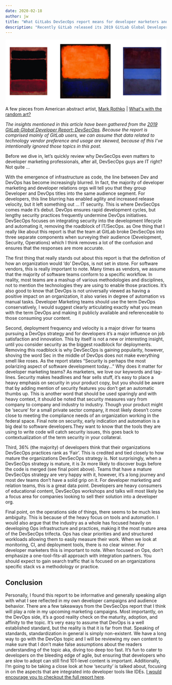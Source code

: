 ```yaml
---
date: 2020-02-18
author: jw
title: "What GitLabs DevSecOps report means for developer marketers and relations"
description: "Recently GitLab released its 2019 GitLab Global Developer DevSecOps Report this is what it means for developer marketing professionals"
---
```

![Emerald](img/siteart-rothko.png "Art by Mark Rothko")
<span class="heroart">A few pieces from American abstract artist, <a href="https://www.mark-rothko.org/">Mark Rothko</a> | <a href="../about#whats-with-the-random-art">What's with the random art?</a></span>


<em>The insights mentioned in this article have been gathered from the <a href="https://about.gitlab.com/resources/downloads/2019-global-developer-report.pdf">2019 GitLab Global Developer Report: DevSecOps</a>. Because the report is comprised mainly of GitLab users, we can assume that data related to technology vendor preference and usage are skewed, because of this I’ve intentionally ignored those topics in this post.</em>

Before we dive in, let’s quickly review why DevSecOps even matters to developer marketing professionals, after all, DevSecOps guys are IT right? Not quite ...

With the emergence of infrastructure as code, the line between Dev and DevOps has become increasingly blurred. In fact, the majority of developer marketing and developer relations orgs will tell you that they group Developer and DevOps titles into the same audience segment. For developers, this line blurring has enabled agility and increased release velocity, but it left something out ... IT security. This is where DevSecOps comes made it’s debut. DevOps ensures rapid development cycles, but lengthy security practices frequently undermine DevOps initiatives. DevSecOps focuses on integrating security into the development lifecycle and automating it, removing the roadblock of IT/SecOps.
as
One thing that I really like about this report is that the team at GitLab broke DevSecOps into three separate components when surveying their audience (Development, Security, Operations) which I think removes a lot of the confusion and ensures that the responses are more accurate. 

The first thing that really stands out about this report is that the definition of how an organization would ‘do’ DevOps, is not set in stone. For software vendors, this is really important to note. Many times as vendors, we assume that the majority of software teams conform to a specific workflow. In reality, most teams are a mashup of various methodologies and disciplines, not to mention the technologies they are using to enable those practices. It’s also good to know that DevOps is not universally viewed as having a positive impact on an organization, it also varies in degree of automation vs manual tasks. Developer Marketing teams should use the term DevOps conservatively, I would suggest clearly articulating exactly what you mean with the term DevOps and making it publicly available and referenceable to those consuming your content.

Second, deployment frequency and velocity is a major driver for teams pursuing a DevOps strategy and for developers it’s a major influence on job satisfaction and innovation. This by itself is not a new or interesting insight, until you consider security as the biggest roadblock for deployments. Removing this roadblock is why DevSecOps is gaining popularity, however, shoving the word Sec in the middle of DevOps does not make everything smell like roses. As the report states “Security is perhaps the most polarizing aspect of software development today...” Why does it matter for developer marketing teams? As marketers, we love our keywords and tag-lines. Security makes headlines and fear sells stuff, it’s easy to place a heavy emphasis on security in your product copy, but you should be aware that by adding mention of security features you don’t get an automatic thumbs up. This is another word that should be used sparingly and with heavy context, it should be noted that security measures vary from company to company and industry to industry. Though your product might be ‘secure’ for a small private sector company, it most likely doesn’t come close to meeting the compliance needs of an organization working in the federal space. Final note on security, early indication and automation is a big deal to software developers.They want to know that the tools they are using to write code will catch security issues, this goes back to contextualization of the term security in your collateral. 

Third, 36% (the majority) of developers think that their organizations DevSecOps practices rank as ‘Fair’. This is credited and tied closely to how mature the organizations DevSecOps strategy is. Not surprisingly, when a DevSecOps strategy is mature, it is 3x more likely to discover bugs before the code is merged (see final point above). Teams that have a mature DevSecOps strategy are very happy with it, however, it’s a long journey and most dev teams don’t have a solid grip on it. For developer marketing and relation teams, this is a great data point. Developers are heavy consumers of educational content, DevSecOps workshops and talks will most likely be a focus area for companies looking to sell their solution into a developer org. 

Final point, on the operations side of things, there seems to be much less ambiguity. This is because of the heavy focus on tools and automation. I would also argue that the industry as a whole has focused heavily on developing Ops infrastructure and practices, making it the most mature area of the DevSecOps trifecta. Ops has clear priorities and and structured workloads allowing them to easily measure their work. When we look at monitoring, CI, and deployment tools, there is no clear winner. For developer marketers this is important to note. When focused on Ops, don’t emphasize a one-tool-fits-all approach with integration partners. You should expect to gain search traffic that is focused on an organizations specific stack vs a methodology or practice. 

<h2>Conclusion</h2>
Personally, I found this report to be informative and generally speaking align with what I see reflected in my own developer campaigns and audience behavior. There are a few takeaways from the DevSecOps report that I think will play a role in my upcoming marketing campaigns. Most importantly, on the DevOps side, it’s a good reality check on the maturity, adoption, and affinity to the topic. It’s very easy to assume that DevOps is a well established standard, but the reality is that it is far from that. Speaking of standards, standardization in general is simply non-existent. We have a long way to go with the DevOps topic and I will be reviewing my own content to make sure that I don’t make false assumptions about the readers understanding of the topic aka, diving too deep too fast. It’s fun to cater to developers on the bleeding edge of agile, but ensuring that developers who are slow to adopt can still find 101-level content is important. Additionally, I’m going to be taking a close look at how ‘security’ is talked about, focusing in on the aspects that are integrated into developer tools like IDEs. <a href="https://about.gitlab.com/resources/downloads/2019-global-developer-report.pdf">I would encourage you to checkout the full report here</a>.
